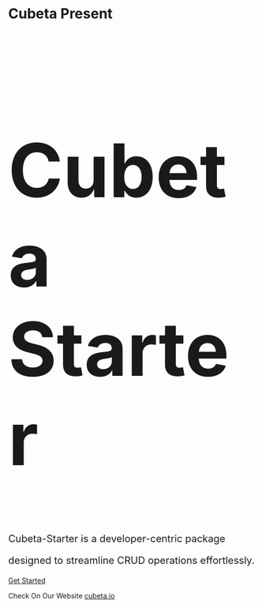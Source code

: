<h1>Cubeta Present</h1>

<h1 style="font-size: 150px">Cubeta Starter</h1>

<p style="font-size: 20px">
Cubeta-Starter is a developer-centric package 
</p>
<p style="font-size: 20px">
designed to streamline CRUD operations effortlessly.</p>

[Get Started](introduction.md#introduction)

<div>Check On Our Website <a href="https://cubeta.io/" target="_blank">cubeta.io</a></div> 
